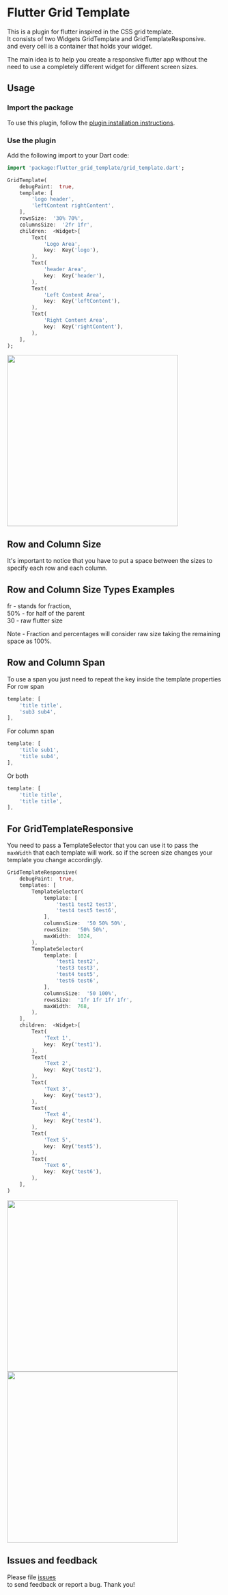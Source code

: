 
  
# Flutter Grid Template  
  


This is a plugin for flutter inspired in the CSS grid template.  
It consists of two Widgets GridTemplate and GridTemplateResponsive.  
and every cell is a container that holds your widget.  
  
The main idea is to help you create a responsive flutter app without the need to use a completely different widget for different screen sizes.

## Usage  
  

### Import the package  

To use this plugin, follow the [plugin installation instructions](https://pub.dartlang.org/packages/flutter_grid_template#pub-pkg-tab-installing).  
  

### Use the plugin  

Add the following import to your Dart code:  
  

```dart  
import 'package:flutter_grid_template/grid_template.dart';  
```  
```dart  
GridTemplate(
	debugPaint:  true,
	template: [
		'logo header',
		'leftContent rightContent',
	],
	rowsSize:  '30% 70%',
	columnsSize:  '2fr 1fr',
	children:  <Widget>[
		Text(
			'Logo Area',
			key:  Key('logo'),
		),
		Text(
			'header Area',
			key:  Key('header'),
		),
		Text(
			'Left Content Area',
			key:  Key('leftContent'),
		),
		Text(
			'Right Content Area',
			key:  Key('rightContent'),
		),
	],
);  
```
  
<img src="https://i.imgur.com/Op3A52z.png" width="400">
  

## Row and Column Size  

It's important to notice that you have to put a space between the sizes to specify each row and each column.  
  

## Row and Column Size Types Examples  

fr - stands for fraction,  
50% - for half of the parent  
30 - raw flutter size  
  

Note - Fraction and percentages will consider raw size taking the remaining space as 100%.  
  
  

## Row and Column Span  
  

To use a span you just need to repeat the key inside the template properties  
For row span  

```dart  
template: [  
	'title title',  
	'sub3 sub4',  
],  
```  

For column span  

```dart  
template: [  
	'title sub1',  
	'title sub4',  
],  
```  

Or both  

```dart  
template: [  
	'title title',  
	'title title',  
],  
```  
  

## For GridTemplateResponsive  
You need to pass a TemplateSelector that you can use it to pass the ``` maxWidth``` that each template will work. so if the screen size changes your template you change accordingly.  

```dart
GridTemplateResponsive(
	debugPaint:  true,
	templates: [
		TemplateSelector(
			template: [
				'test1 test2 test3',
				'test4 test5 test6',
			],
			columnsSize:  '50 50% 50%',
			rowsSize:  '50% 50%',
			maxWidth:  1024,
		),
		TemplateSelector(
			template: [
				'test1 test2',
				'test3 test3',
				'test4 test5',
				'test6 test6',
			],
			columnsSize:  '50 100%',
			rowsSize:  '1fr 1fr 1fr 1fr',
			maxWidth:  768,
		),
	],
	children:  <Widget>[
		Text(
			'Text 1',
			key:  Key('test1'),
		),
		Text(
			'Text 2',
			key:  Key('test2'),
		),
		Text(
			'Text 3',
			key:  Key('test3'),
		),
		Text(
			'Text 4',
			key:  Key('test4'),
		),
		Text(
			'Text 5',
			key:  Key('test5'),
		),
		Text(
			'Text 6',
			key:  Key('test6'),
		),
	],
)
```
<img src="https://i.imgur.com/xOUbPyt.png" width="400">
<img src="https://i.imgur.com/gdqlEPu.png" width="400">

 
## Issues and feedback  
Please file [issues](https://github.com/Tedyz/flutter_grid_template/issues/new)  
to send feedback or report a bug. Thank you!
